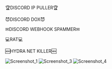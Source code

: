 🏆DISCORD IP PULLER🏆

😈DISCORD DOX😈

✉DISCORD WEBHOOK SPAMMER✉

💻RAT💻

🆕HYDRA NET KILLER🆕


![Screenshot_1](https://github.com/user-attachments/assets/567b3bdd-ed83-46f7-9e5c-8d9058de820a)
![Screenshot_3](https://github.com/user-attachments/assets/d636bfdc-a34a-45ba-832d-8e104ef74e49)
![Screenshot_4](https://github.com/user-attachments/assets/88f36105-d7a6-4e36-b6ec-0a7e6079347a)
